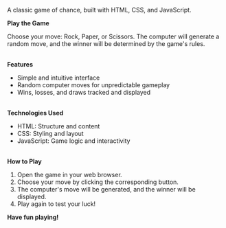 A classic game of chance, built with HTML, CSS, and JavaScript.<br>

<b>Play the Game</b><br>

Choose your move: Rock, Paper, or Scissors. The computer will generate a random move, and the winner will be determined by the game's rules.<br><br>

<b>Features</b><br>
- Simple and intuitive interface<br>
- Random computer moves for unpredictable gameplay<br>
- Wins, losses, and draws tracked and displayed<br><br>

<b>Technologies Used</b><br>
- HTML: Structure and content<br>
- CSS: Styling and layout<br>
- JavaScript: Game logic and interactivity<br><br>

<b>How to Play</b><br>
1. Open the game in your web browser.<br>
2. Choose your move by clicking the corresponding button.<br>
3. The computer's move will be generated, and the winner will be displayed.<br>
4. Play again to test your luck!<br>

<b>Have fun playing!</b>
